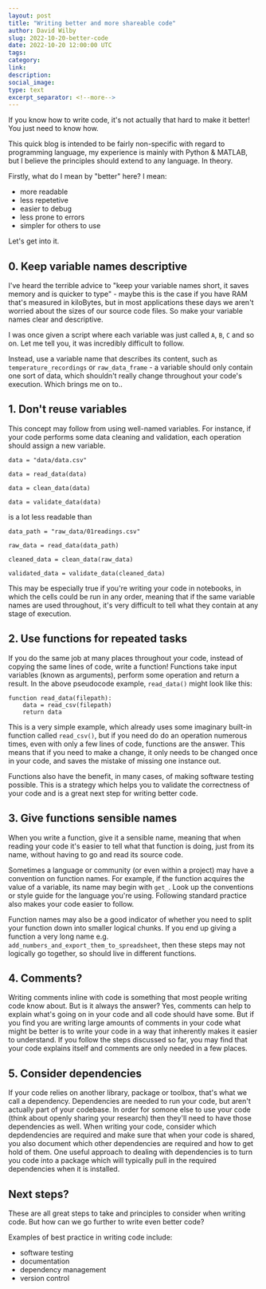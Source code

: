 ```yaml
---
layout: post
title: "Writing better and more shareable code"
author: David Wilby
slug: 2022-10-20-better-code
date: 2022-10-20 12:00:00 UTC
tags: 
category:
link:
description:
social_image: 
type: text
excerpt_separator: <!--more-->
---
```


If you know how to write code, it's not actually that hard to make it better! You just need to know how.

This quick blog is intended to be fairly non-specific with regard to programming language, my experience is mainly with Python & MATLAB, but I believe the principles should extend to any language. In theory.

Firstly, what do I mean by "better" here? I mean:
* more readable
* less repetetive
* easier to debug
* less prone to errors
* simpler for others to use

Let's get into it.

<!--more-->

## 0. Keep variable names descriptive
I've heard the terrible advice to "keep your variable names short, it saves memory and is quicker to type" - maybe this is the case if you have RAM that's measured in kiloBytes, but in most applications these days we aren't worried about the sizes of our source code files. So make your variable names clear and descriptive.

I was once given a script where each variable was just called `A`, `B`, `C` and so on. Let me tell you, it was incredibly difficult to follow.

Instead, use a variable name that describes its content, such as `temperature_recordings` or `raw_data_frame` - a variable should only contain one sort of data, which shouldn't really change throughout your code's execution. Which brings me on to..

## 1. Don't reuse variables
This concept may follow from using well-named variables. For instance, if your code performs some data cleaning and validation, each operation should assign a new variable.

```
data = "data/data.csv"

data = read_data(data)

data = clean_data(data)

data = validate_data(data)
```

is a lot less readable than

```
data_path = "raw_data/01readings.csv"

raw_data = read_data(data_path)

cleaned_data = clean_data(raw_data)

validated_data = validate_data(cleaned_data)
```

This may be especially true if you're writing your code in notebooks, in which the cells could be run in any order, meaning that if the same variable names are used throughout, it's very difficult to tell what they contain at any stage of execution.

## 2. Use functions for repeated tasks
If you do the same job at many places throughout your code, instead of copying the same lines of code, write a function!
Functions take input variables (known as arguments), perform some operation and return a result.
In the above pseudocode example, `read_data()` might look like this:

```
function read_data(filepath):
    data = read_csv(filepath)
    return data    
```

This is a very simple example, which already uses some imaginary built-in function called `read_csv()`, but if you need do do an operation numerous times, even with only a few lines of code, functions are the answer. This means that if you need to make a change, it only needs to be changed once in your code, and saves the mistake of missing one instance out.

Functions also have the benefit, in many cases, of making software testing possible. This is a strategy which helps you to validate the correctness of your code and is a great next step for writing better code.

## 3. Give functions sensible names
When you write a function, give it a sensible name, meaning that when reading your code it's easier to tell what that function is doing, just from its name, without having to go and read its source code.

Sometimes a language or community (or even within a project) may have a convention on function names. For example, if the function acquires the value of a variable, its name may begin with `get_`. Look up the conventions or style guide for the language you're using. Following standard practice also makes your code easier to follow.

Function names may also be a good indicator of whether you need to split your function down into smaller logical chunks. If you end up giving a function a very long name e.g. `add_numbers_and_export_them_to_spreadsheet`, then these steps may not logically go together, so should live in different functions.

## 4. Comments?
Writing comments inline with code is something that most people writing code know about. But is it always the answer?
Yes, comments can help to explain what's going on in your code and all code should have some.
But if you find you are writing large amounts of comments in your code what might be better is to write your code in a way that inherently makes it easier to understand.
If you follow the steps discussed so far, you may find that your code explains itself and comments are only needed in a few places.

## 5. Consider dependencies
If your code relies on another library, package or toolbox, that's what we call a dependency. Dependencies are needed to run your code, but aren't actually part of your codebase. In order for somone else to use your code (think about openly sharing your research) then they'll need to have those dependencies as well.
When writing your code, consider which depdendencies are required and make sure that when your code is shared, you also document which other dependencies are required and how to get hold of them.
One useful approach to dealing with dependencies is to turn you code into a package which will typically pull in the required dependencies when it is installed.
## Next steps?
These are all great steps to take and principles to consider when writing code. But how can we go further to write even better code?

Examples of best practice in writing code include:
* software testing
* documentation
* dependency management
* version control